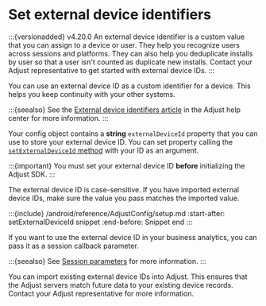 # Set external device identifiers

:::{versionadded} v4.20.0
An external device identifier is a custom value that you can assign to a device or user. They help you recognize users across sessions and platforms. They can also help you deduplicate installs by user so that a user isn't counted as duplicate new installs. Contact your Adjust representative to get started with external device IDs.
:::

You can use an external device ID as a custom identifier for a device. This helps you keep continuity with your other systems.

:::{seealso}
See the [External device identifiers article](hc:external-device-identifiers) in the Adjust help center for more information.
:::

Your config object contains a **string** `externalDeviceId` property that you can use to store your external device ID. You can set property calling the [`setExternalDeviceId` method](#android-setexternaldeviceid-invocation) with your ID as an argument.

:::{important}
You must set your external device ID **before** initializing the Adjust SDK.
:::

The external device ID is case-sensitive. If you have imported external device IDs, make sure the value you pass matches the imported value.

:::{include} /android/reference/AdjustConfig/setup.md
:start-after: setExternalDeviceId snippet
:end-before: Snippet end
:::

If you want to use the external device ID in your business analytics, you can pass it as a session callback parameter. 

:::{seealso}
See [Session parameters](/android/recording/session-parameters) for more information.
:::

You can import existing external device IDs into Adjust. This ensures that the Adjust servers match future data to your existing device records. Contact your Adjust representative for more information.
